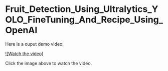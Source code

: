 # Fruit_Detection_Using_Ultralytics_YOLO_FineTuning_And_Recipe_Using_OpenAI


Here is a ouput demo video:

[![Watch the video]](output_video_converted.mp4)

Click the image above to watch the video.
